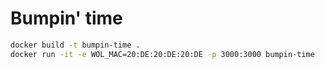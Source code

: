 # Bumpin' time

```sh
docker build -t bumpin-time .
docker run -it -e WOL_MAC=20:DE:20:DE:20:DE -p 3000:3000 bumpin-time
```
